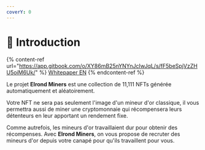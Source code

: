 ```yaml
---
coverY: 0
---
```


# 📰  Introduction

{% content-ref url="https://app.gitbook.com/o/XY86mB25nYNYnJcIwJqL/s/fF5beSpjVzZHU5oiM6Uk/" %}
[Whitepaper EN](https://app.gitbook.com/o/XY86mB25nYNYnJcIwJqL/s/fF5beSpjVzZHU5oiM6Uk/)
{% endcontent-ref %}

Le projet **Elrond Miners** est une collection de 11,111 NFTs générée automatiquement et aléatoirement.&#x20;

Votre NFT ne sera pas seulement l'image d'un mineur d'or classique, il vous permettra aussi de miner une cryptomonnaie qui récompensera leurs détenteurs en leur apportant un rendement fixe.&#x20;

Comme autrefois, les mineurs d'or travaillaient dur pour obtenir des récompenses. Avec **Elrond Miners**, on vous propose de recruter des mineurs d'or depuis votre canapé pour qu'ils travaillent pour vous.
